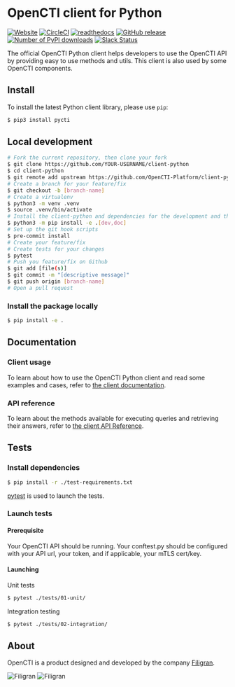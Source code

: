 # OpenCTI client for Python

[![Website](https://img.shields.io/badge/website-opencti.io-blue.svg)](https://opencti.io)
[![CircleCI](https://circleci.com/gh/OpenCTI-Platform/client-python.svg?style=shield)](https://circleci.com/gh/OpenCTI-Platform/client-python/tree/master)
[![readthedocs](https://readthedocs.org/projects/opencti-client-for-python/badge/?style=flat)](https://opencti-client-for-python.readthedocs.io/en/latest/)
[![GitHub release](https://img.shields.io/github/release/OpenCTI-Platform/client-python.svg)](https://github.com/OpenCTI-Platform/client-python/releases/latest)
[![Number of PyPI downloads](https://img.shields.io/pypi/dm/pycti.svg)](https://pypi.python.org/pypi/pycti/)
[![Slack Status](https://img.shields.io/badge/slack-3K%2B%20members-4A154B)](https://community.filigran.io)

The official OpenCTI Python client helps developers to use the OpenCTI API by providing easy to use methods and utils.
This client is also used by some OpenCTI components.

## Install

To install the latest Python client library, please use `pip`:

```bash
$ pip3 install pycti
```

## Local development

```bash
# Fork the current repository, then clone your fork
$ git clone https://github.com/YOUR-USERNAME/client-python
$ cd client-python
$ git remote add upstream https://github.com/OpenCTI-Platform/client-python.git
# Create a branch for your feature/fix
$ git checkout -b [branch-name]
# Create a virtualenv
$ python3 -m venv .venv
$ source .venv/bin/activate
# Install the client-python and dependencies for the development and the documentation
$ python3 -m pip install -e .[dev,doc]
# Set up the git hook scripts
$ pre-commit install
# Create your feature/fix
# Create tests for your changes
$ pytest
# Push you feature/fix on Github
$ git add [file(s)]
$ git commit -m "[descriptive message]"
$ git push origin [branch-name]
# Open a pull request
```

### Install the package locally

```bash
$ pip install -e .
```

## Documentation

### Client usage

To learn about how to use the OpenCTI Python client and read some examples and cases, refer to [the client documentation](https://opencti-client-for-python.readthedocs.io/en/latest/client_usage/getting_started.html).

### API reference

To learn about the methods available for executing queries and retrieving their answers, refer to [the client API Reference](https://opencti-client-for-python.readthedocs.io/en/latest/pycti/pycti.html).

## Tests

### Install dependencies

```bash
$ pip install -r ./test-requirements.txt
```

[pytest](https://docs.pytest.org/en/7.2.x/) is used to launch the tests.

### Launch tests

#### Prerequisite

Your OpenCTI API should be running.
Your conftest.py should be configured with your API url, your token, and if applicable, your mTLS cert/key.

#### Launching

Unit tests
```bash
$ pytest ./tests/01-unit/
```

Integration testing
```bash
$ pytest ./tests/02-integration/
```

## About

OpenCTI is a product designed and developed by the company [Filigran](https://filigran.io).

![Filigran](https://github.com/OpenCTI-Platform/opencti/raw/master/.github/img/logo_filigran_dark.png#gh-dark-mode-only)
![Filigran](https://github.com/OpenCTI-Platform/opencti/raw/master/.github/img/logo_filigran_light.png#gh-light-mode-only)